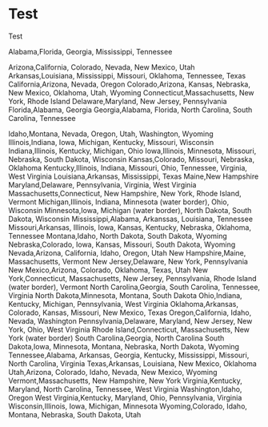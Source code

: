 # Test
Test





Alabama,Florida, Georgia, Mississippi, Tennessee

Arizona,California, Colorado, Nevada, New Mexico, Utah
Arkansas,Louisiana, Mississippi, Missouri, Oklahoma, Tennessee, Texas
California,Arizona, Nevada, Oregon
Colorado,Arizona, Kansas, Nebraska, New Mexico, Oklahoma, Utah, Wyoming
Connecticut,Massachusetts, New York, Rhode Island
Delaware,Maryland, New Jersey, Pennsylvania
Florida,Alabama, Georgia
Georgia,Alabama, Florida, North Carolina, South Carolina, Tennessee

Idaho,Montana, Nevada, Oregon, Utah, Washington, Wyoming
Illinois,Indiana, Iowa, Michigan, Kentucky, Missouri, Wisconsin
Indiana,Illinois, Kentucky, Michigan, Ohio
Iowa,Illinois, Minnesota, Missouri, Nebraska, South Dakota, Wisconsin
Kansas,Colorado, Missouri, Nebraska, Oklahoma
Kentucky,Illinois, Indiana, Missouri, Ohio, Tennessee, Virginia, West Virginia
Louisiana,Arkansas, Mississippi, Texas
Maine,New Hampshire
Maryland,Delaware, Pennsylvania, Virginia, West Virginia
Massachusetts,Connecticut, New Hampshire, New York, Rhode Island, Vermont
Michigan,Illinois, Indiana, Minnesota (water border), Ohio, Wisconsin
Minnesota,Iowa, Michigan (water border), North Dakota, South Dakota, Wisconsin
Mississippi,Alabama, Arkanssas, Louisiana, Tennessee
Missouri,Arkansas, Illinois, Iowa, Kansas, Kentucky, Nebraska, Oklahoma, Tennessee
Montana,Idaho, North Dakota, South Dakota, Wyoming
Nebraska,Colorado, Iowa, Kansas, Missouri, South Dakota, Wyoming
Nevada,Arizona, California, Idaho, Oregon, Utah
New Hampshire,Maine, Massachusetts, Vermont
New Jersey,Delaware, New York, Pennsylvania
New Mexico,Arizona, Colorado, Oklahoma, Texas, Utah
New York,Connecticut, Massachusetts, New Jersey, Pennsylvania, Rhode Island (water border), Vermont
North Carolina,Georgia, South Carolina, Tennessee, Virginia
North Dakota,Minnesota, Montana, South Dakota
Ohio,Indiana, Kentucky, Michigan, Pennsylvania, West Virginia
Oklahoma,Arkansas, Colorado, Kansas, Missouri, New Mexico, Texas
Oregon,California, Idaho, Nevada, Washington
Pennsylvania,Delaware, Maryland, New Jersey, New York, Ohio, West Virginia
Rhode Island,Connecticut, Massachusetts, New York (water border)
South Carolina,Georgia, North Carolina
South Dakota,Iowa, Minnesota, Montana, Nebraska, North Dakota, Wyoming
Tennessee,Alabama, Arkansas, Georgia, Kentucky, Mississippi, Missouri, North Carolina, Virginia
Texas,Arkansas, Louisiana, New Mexico, Oklahoma
Utah,Arizona, Colorado, Idaho, Nevada, New Mexico, Wyoming
Vermont,Massachusetts, New Hampshire, New York
Virginia,Kentucky, Maryland, North Carolina, Tennessee, West Virginia
Washington,Idaho, Oregon
West Virginia,Kentucky, Maryland, Ohio, Pennsylvania, Virginia
Wisconsin,Illinois, Iowa, Michigan, Minnesota
Wyoming,Colorado, Idaho, Montana, Nebraska, South Dakota, Utah
